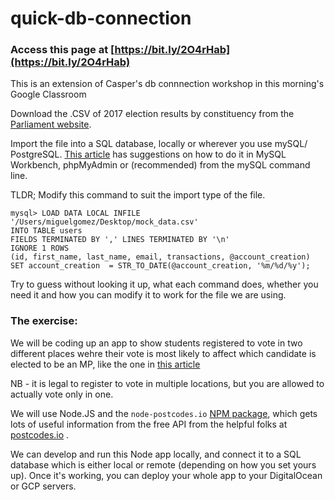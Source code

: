 # quick-db-connection

### Access this page at [https://bit.ly/2O4rHab](https://bit.ly/2O4rHab)

This is an extension of Casper's db connnection workshop in this morning's Google Classroom

Download the .CSV of 2017 election results by constituency from the 
[Parliament website](https://researchbriefings.parliament.uk/ResearchBriefing/Summary/CBP-7979#fullreport).

Import the file into a SQL database, locally or wherever you use mySQL/ PostgreSQL.
[This article](https://medium.com/@AviGoom/how-to-import-a-csv-file-into-a-mysql-database-ef8860878a68) has suggestions on how to do it in MySQL Workbench, phpMyAdmin or (recommended) from the mySQL command line.

TLDR; Modify this command to suit the import type of the file.
```
mysql> LOAD DATA LOCAL INFILE '/Users/miguelgomez/Desktop/mock_data.csv' 
INTO TABLE users 
FIELDS TERMINATED BY ',' LINES TERMINATED BY '\n' 
IGNORE 1 ROWS 
(id, first_name, last_name, email, transactions, @account_creation)
SET account_creation  = STR_TO_DATE(@account_creation, '%m/%d/%y');
```
Try to guess without looking it up, what each command does, whether you need it and how you can modify it to work for the file we are using.

### The exercise:

We will be coding up an app to show students registered to vote in two different places wehre their vote is most likely to affect which candidate is elected to be an MP, like the one in [this article](https://www.theguardian.com/politics/ng-interactive/2019/nov/07/should-you-vote-at-home-or-at-uni-students)

NB - it is legal to register to vote in multiple locations, but you are allowed to actually vote only in one.

We will use Node.JS and the `node-postcodes.io` [NPM package](https://www.npmjs.com/package/node-postcodes.io),  which gets lots of useful information from the free API from the helpful folks at [postcodes.io](postcodes.io) .

We can develop and run this Node app locally, and connect it to a SQL database which is either local or remote (depending on how you set yours up). Once it's working, you can deploy your whole app to your DigitalOcean or GCP servers.



